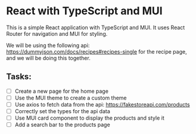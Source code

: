 # React with TypeScript and MUI

This is a simple React application with TypeScript and MUI. It uses React Router for navigation and MUI for styling.

We will be using the following api: https://dummyjson.com/docs/recipes#recipes-single for the recipe page, and we will be doing this together.

## Tasks:

- [ ] Create a new page for the home page
- [ ] Use the MUI theme to create a custom theme
- [ ] Use axios to fetch data from the api: https://fakestoreapi.com/products
- [ ] Correctly set the types for the api data
- [ ] Use MUI card component to display the products and style it
- [ ] Add a search bar to the products page
